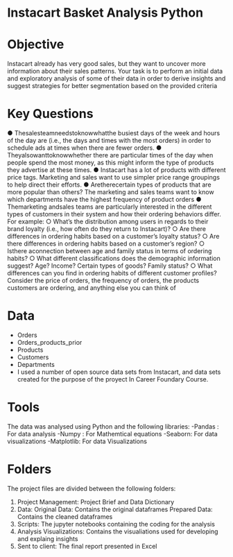 # Instacart Basket Analysis Python

# Objective
Instacart already has very good sales, but they
 want to uncover more information about their sales patterns. Your task is to
 perform an initial data and exploratory analysis of some of their data in order
 to derive insights and suggest strategies for better segmentation based on
 the provided criteria

 # Key Questions
 ● Thesalesteamneedstoknowwhatthe busiest days of the week and hours of the
 day are (i.e., the days and times with the most orders) in order to schedule ads at
 times when there are fewer orders.
 ● Theyalsowanttoknowwhether there are particular times of the day when people
 spend the most money, as this might inform the type of products they advertise at
 these times.
 ● Instacart has a lot of products with different price tags. Marketing and sales want to
 use simpler price range groupings to help direct their efforts.
 ● Aretherecertain types of products that are more popular than others? The marketing
 and sales teams want to know which departments have the highest frequency of
 product orders 
 ● Themarketing andsales teams are particularly interested in the different types of
 customers in their system and how their ordering behaviors differ. For example:
     ○ What’s the distribution among users in regards to their brand loyalty (i.e., how
      often do they return to Instacart)?
    ○ Are there differences in ordering habits based on a customer’s loyalty status?
    ○ Are there differences in ordering habits based on a customer’s region?
    ○ Isthere aconnection between age and family status in terms of ordering
      habits?
    ○ What different classifications does the demographic information suggest?
     Age? Income? Certain types of goods? Family status?
    ○ What differences can you find in ordering habits of different customer
      profiles? Consider the price of orders, the frequency of orders, the products
      customers are ordering, and anything else you can think of

# Data
- Orders 
- Orders_products_prior
- Products
- Customers
- Departments
- I used a number of open source data sets from Instacart, and data sets created for the purpose of the proyect In Career Foundary Course.

# Tools
 The data was analysed using Python and the following libraries:
 -Pandas : For data analysis
 -Numpy : For Mathemtical equations
-Seaborn: For data visualizations
 -Matplotlib: For data Visualizations

# Folders
The project files are divided between the following folders:
1. Project Management: Project Brief and Data Dictionary 
2. Data: 
   Original Data: Contains the original dataframes
   Prepared Data: Contains the cleaned dataframes 
3. Scripts: The jupyter notebooks containing the coding for the analysis
4. Analysis
   Visualizations: Contains the visualiations used for developing and explaing insights
5. Sent to client: The final report presented in Excel


 
